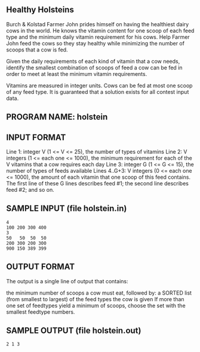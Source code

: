 ## Healthy Holsteins

Burch & Kolstad
Farmer John prides himself on having the healthiest dairy cows in the world. He knows the vitamin content for one scoop of each feed type and the minimum daily vitamin requirement for his cows.
Help Farmer John feed the cows so they stay healthy while minimizing the number of scoops that a cow is fed.

Given the daily requirements of each kind of vitamin that a cow needs, identify the smallest combination of scoops of feed a cow can be fed in order to meet at least the minimum vitamin requirements.

Vitamins are measured in integer units. Cows can be fed at most one scoop of any feed type. It is guaranteed that a solution exists for all contest input data.

## PROGRAM NAME: holstein

## INPUT FORMAT

Line 1:	integer V (1 <= V <= 25), the number of types of vitamins
Line 2:	V integers (1 <= each one <= 1000), the minimum requirement for each of the V vitamins that a cow requires each day
Line 3:	integer G (1 <= G <= 15), the number of types of feeds available
Lines 4..G+3:	V integers (0 <= each one <= 1000), the amount of each vitamin that one scoop of this feed contains. The first line of these G lines describes feed #1; the second line describes feed #2; and so on.

## SAMPLE INPUT (file holstein.in)

```
4
100 200 300 400
3
50   50  50  50
200 300 200 300
900 150 389 399
```


## OUTPUT FORMAT

The output is a single line of output that contains:

the minimum number of scoops a cow must eat, followed by:
a SORTED list (from smallest to largest) of the feed types the cow is given
If more than one set of feedtypes yield a minimum of scoops, choose the set with the smallest feedtype numbers.


## SAMPLE OUTPUT (file holstein.out)

```
2 1 3
```